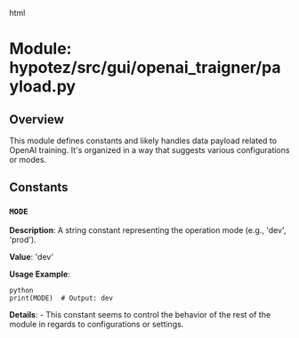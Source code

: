 html
<h1>Module: hypotez/src/gui/openai_trаigner/payload.py</h1>

<h2>Overview</h2>
<p>This module defines constants and likely handles data payload related to OpenAI training. It's organized in a way that suggests various configurations or modes.</p>

<h2>Constants</h2>

<h3><code>MODE</code></h3>

<p><strong>Description</strong>: A string constant representing the operation mode (e.g., 'dev', 'prod').</p>

<p><strong>Value</strong>: 'dev'</p>


<p><strong>Usage Example</strong>:
  <pre><code>python
print(MODE)  # Output: dev
</code></pre>
</p>

<p><strong>Details</strong>: 
  - This constant seems to control the behavior of the rest of the module in regards to configurations or settings.
</p>